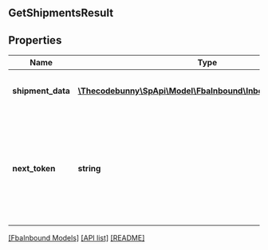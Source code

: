 ## GetShipmentsResult

## Properties

Name | Type | Description | Notes
------------ | ------------- | ------------- | -------------
**shipment_data** | [**\Thecodebunny\SpApi\Model\FbaInbound\InboundShipmentInfo[]**](InboundShipmentInfo.md) | A list of inbound shipment information. | [optional]
**next_token** | **string** | When present and not empty, pass this string token in the next request to return the next response page. | [optional]

[[FbaInbound Models]](../) [[API list]](../../Api) [[README]](../../../README.md)
